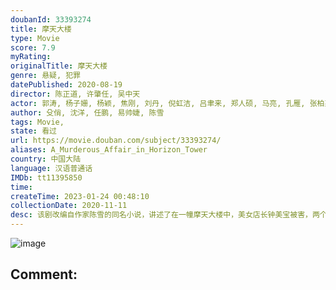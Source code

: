 ```yaml
---
doubanId: 33393274
title: 摩天大楼
type: Movie
score: 7.9
myRating: 
originalTitle: 摩天大楼
genre: 悬疑, 犯罪
datePublished: 2020-08-19
director: 陈正道, 许肇任, 吴中天
actor: 郭涛, 杨子姗, 杨颖, 焦刚, 刘丹, 倪虹洁, 吕聿来, 郑人硕, 马亮, 孔雁, 张柏嘉, 马小媛, 曹恩齐, 金世佳, 王圣迪, 李解, 曹艳艳, 吴玉芳, 毛雪雯, 王梓尘, 高睿菲儿, 汪飏, 李溪昶, 闫汶渲, 张晗, 郭震, 吴恩璇, 张捷旸, 王美茜, 严丰, 王蕊, 李昕岳, 曹蕴, 上官瞳, 李雪蕊, 陈晶晶, 朱晓鸣, 红木, 殳俏, 代文君, 刘惠仪, 蒋林燕, 陈羽汐, 张煜雯, 米拉, 姜来, 何雨佳, 张治洲, 韩东, 吉说达胡, 李柯瑾, 王大虹
author: 殳俏, 沈洋, 任鹏, 易帅婕, 陈雪
tags: Movie, 
state: 看过
url: https://movie.douban.com/subject/33393274/
aliases: A_Murderous_Affair_in_Horizon_Tower
country: 中国大陆
language: 汉语普通话
IMDb: tt11395850
time: 
createTime: 2023-01-24 00:48:10
collectionDate: 2020-11-11
desc: 该剧改编自作家陈雪的同名小说，讲述了在一幢摩天大楼中，美女店长钟美宝被害，两个警察联手破案，在抽丝剥茧之间发现了整栋大楼隐藏着匪夷所思的人际关系，发现原来每个人都有着不可告人的秘密，永远不要相信看到的...
---
```


![image](p2617261901.jpg)

Comment: 
---

